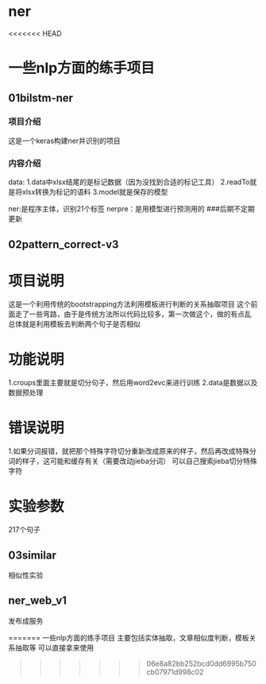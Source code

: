 # ner
<<<<<<< HEAD
# 一些nlp方面的练手项目

## 01bilstm-ner
### 项目介绍
这是一个keras构建ner并识别的项目
### 内容介绍
data:
1.data中xlsx结尾的是标记数据（因为没找到合适的标记工具）
2.readTo就是将xlsx转换为标记的语料
3.model就是保存的模型

ner:是程序主体，识别21个标签
nerpre：是用模型进行预测用的
###后期不定期更新

## 02pattern_correct-v3
# 项目说明
这是一个利用传统的bootstrapping方法利用模板进行判断的关系抽取项目
这个前面走了一些弯路，由于是传统方法所以代码比较多，第一次做这个，做的有点乱
总体就是利用模板去判断两个句子是否相似
# 功能说明
1.croups里面主要就是切分句子，然后用word2evc来进行训练
2.data是数据以及数据预处理
# 错误说明
1.如果分词报错，就把那个特殊字符切分重新改成原来的样子，然后再改成特殊分词的样子，这可能和缓存有关（需要改动jieba分词）
可以自己搜索jieba切分特殊字符
# 实验参数
217个句子

## 03similar
相似性实验

## ner_web_v1
发布成服务











=======
一些nlp方面的练手项目
主要包括实体抽取，文章相似度判断，模板关系抽取等
可以直接拿来使用
>>>>>>> 06e8a82bb252bcd0dd6995b750cb07971d998c02
